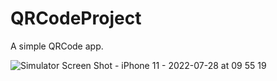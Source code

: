 # QRCodeProject
A simple QRCode app.

![Simulator Screen Shot - iPhone 11 - 2022-07-28 at 09 55 19](https://user-images.githubusercontent.com/58847828/181465494-78ff4b77-44f5-40ba-b99d-231729c45a55.png)
